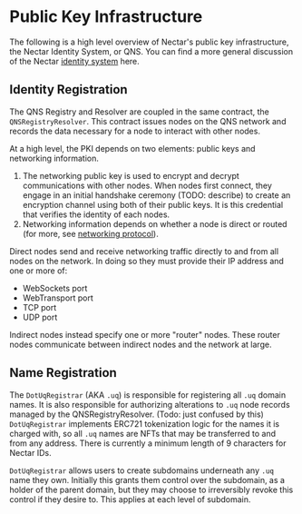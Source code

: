 # Public Key Infrastructure

The following is a high level overview of Nectar's public key infrastructure, the Nectar Identity System, or QNS.
You can find a more general discussion of the Nectar [identity system](./identity_system.md) here.

## Identity Registration

The QNS Registry and Resolver are coupled in the same contract, the `QNSRegistryResolver`.
This contract issues nodes on the QNS network and records the data necessary for a node to interact with other nodes.

At a high level, the PKI depends on two elements: public keys and networking information.

1. The networking public key is used to encrypt and decrypt communications with other nodes.
When nodes first connect, they engage in an initial handshake ceremony (TODO: describe) to create an encryption channel using both of their public keys.
It is this credential that verifies the identity of each nodes.
2. Networking information depends on whether a node is direct or routed (for more, see [networking protocol](./networking_protocol.md)).

Direct nodes send and receive networking traffic directly to and from all nodes on the network. In doing so they must provide their IP address and one or more of:
* WebSockets port
* WebTransport port
* TCP port
* UDP port

Indirect nodes instead specify one or more "router" nodes.
These router nodes communicate between indirect nodes and the network at large.

## Name Registration

The `DotUqRegistrar` (AKA `.uq`) is responsible for registering all `.uq` domain names.
It is also responsible for authorizing alterations to `.uq` node records managed by the QNSRegistryResolver. (Todo: just confused by this)
`DotUqRegistrar` implements ERC721 tokenization logic for the names it is charged with, so all `.uq` names are NFTs that may be transferred to and from any address.
There is currently a minimum length of 9 characters for Nectar IDs.

`DotUqRegistrar` allows users to create subdomains underneath any `.uq` name they own.
Initially this grants them control over the subdomain, as a holder of the parent domain, but they may choose to irreversibly revoke this control if they desire to.
This applies at each level of subdomain.
